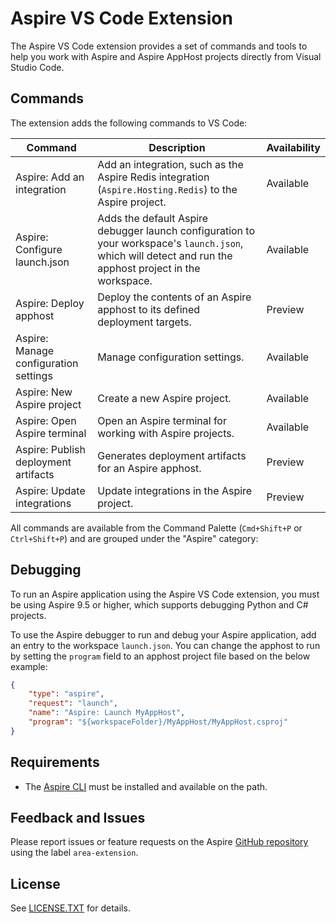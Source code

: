 
# Aspire VS Code Extension

The Aspire VS Code extension provides a set of commands and tools to help you work with Aspire and Aspire AppHost projects directly from Visual Studio Code.

## Commands

The extension adds the following commands to VS Code:

| Command                               | Description                                                                                                                                              | Availability |
|---------------------------------------|----------------------------------------------------------------------------------------------------------------------------------------------------------|--------------|
| Aspire: Add an integration            | Add an integration, such as the Aspire Redis integration (`Aspire.Hosting.Redis`) to the Aspire project.                                                 | Available    |
| Aspire: Configure launch.json         | Adds the default Aspire debugger launch configuration to your workspace's `launch.json`, which will detect and run the apphost project in the workspace. | Available    |
| Aspire: Deploy apphost                | Deploy the contents of an Aspire apphost to its defined deployment targets.                                                                              | Preview      |
| Aspire: Manage configuration settings | Manage configuration settings.                                                                                                                           | Available    |
| Aspire: New Aspire project            | Create a new Aspire project.                                                                                                                             | Available    |
| Aspire: Open Aspire terminal          | Open an Aspire terminal for working with Aspire projects.                                                                                                | Available    |
| Aspire: Publish deployment artifacts  | Generates deployment artifacts for an Aspire apphost.                                                                                                    | Preview      |
| Aspire: Update integrations           | Update integrations in the Aspire project.                                                                                                               | Preview      |

All commands are available from the Command Palette (`Cmd+Shift+P` or `Ctrl+Shift+P`) and are grouped under the "Aspire" category:

## Debugging

To run an Aspire application using the Aspire VS Code extension, you must be using Aspire 9.5 or higher, which supports debugging Python and C# projects.

To use the Aspire debugger to run and debug your Aspire application, add an entry to the workspace `launch.json`. You can change the apphost to run by setting the `program` field to an apphost project file based on the below example:

```json
{
    "type": "aspire",
    "request": "launch",
    "name": "Aspire: Launch MyAppHost",
    "program": "${workspaceFolder}/MyAppHost/MyAppHost.csproj"
}
```

## Requirements

- The [Aspire CLI](https://learn.microsoft.com/en-us/dotnet/aspire/cli/install) must be installed and available on the path.

## Feedback and Issues

Please report issues or feature requests on the Aspire [GitHub repository](https://github.com/dotnet/aspire/issues) using the label `area-extension`.

## License

See [LICENSE.TXT](./LICENSE.TXT) for details.

